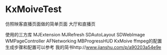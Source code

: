 # KxMoiveTest
仿照映客直播页面做的简单页面
大厅和直播页

使用的三方库
MJExtension
MJRefresh
SDAutoLayout
SDWebImage
WMPageController
AFNetworking
MBProgressHUD
KxMoive
ffmpeg的配置生成步骤和配置可以参考
    我的简书http://www.jianshu.com/p/a90203a54e9e
